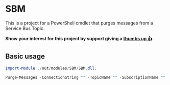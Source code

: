 # SBM

This is a project for a PowerShell cmdlet that purges messages from a Service Bus Topic.

**Show your interest for this project by support giving a [thumbs up 👍](https://github.com/BernieWhite/SBM/discussions/1).**

## Basic usage

```powershell
Import-Module ./out/modules/SBM/SBM.dll;

Purge-Messages -ConnectionString "" -TopicName "" -SubscriptionName "" -Queue Standard, DeadLetter;
```
